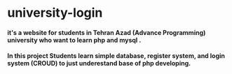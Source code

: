 # university-login
#### it's a website for students in Tehran Azad (Advance Programming) university who want to learn php and mysql .

#### In this project Students learn simple database, register system, and login system (CROUD) to just underestand base of php developing.
